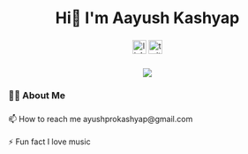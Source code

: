 
###

<h1 align="center">Hi👋 I'm Aayush Kashyap</h1>

###

<div align="center">
  <img src="https://img.shields.io/static/v1?message=LinkedIn&logo=linkedin&label=&color=0077B5&logoColor=white&labelColor=&style=for-the-badge" height="25" alt="linkedin logo"  />
  <img src="https://img.shields.io/static/v1?message=Twitter&logo=twitter&label=&color=1DA1F2&logoColor=white&labelColor=&style=for-the-badge" height="25" alt="twitter logo"  />
</div>

###

<div align="center">
  <img src="https://visitor-badge.laobi.icu/badge?page_id=AayushKp.AayushKp&"  />
</div>

###

<h3 align="left">👩‍💻  About Me</h3>

###

<p align="left">📫 How to reach me ayushprokashyap@gmail.com<br><br>⚡ Fun fact I love music </p>

###

